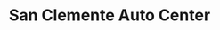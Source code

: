 ---
title: "San Clemente Auto Center"
url: /san-clemente/san-clemente-auto-center/
shop: Autowerkstatt
---